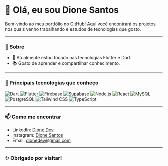 # 👋 Olá, eu sou Dione Santos

Bem-vindo ao meu portfólio no GitHub! 
Aqui você encontrará os projetos nos quais venho trabalhando e estudos de tecnologias que gosto.

---

### 🚀 Sobre

- 🔧 Atualmente estou focado nas tecnologias Flutter e Dart.
- 📚 Gosto de aprender e compartilhar conhecimento.

---

### 🧩 Principais tecnologias que conheço

![Dart](https://img.shields.io/badge/Dart-0175C2?style=for-the-badge&logo=dart&logoColor=white)
![Flutter](https://img.shields.io/badge/Flutter-02569B?style=for-the-badge&logo=flutter&logoColor=white)
![Firebase](https://img.shields.io/badge/Firebase-FFCA28?style=for-the-badge&logo=firebase&logoColor=white)
![Supabase](https://img.shields.io/badge/Supabase-3ECF8E?style=for-the-badge&logo=supabase&logoColor=white)
![Node.js](https://img.shields.io/badge/Node.js-339933?style=for-the-badge&logo=nodedotjs&logoColor=white)
![React](https://img.shields.io/badge/React-20232A?style=for-the-badge&logo=react&logoColor=61DAFB)
![MySQL](https://img.shields.io/badge/MySQL-4479A1?style=for-the-badge&logo=mysql&logoColor=white)
![PostgreSQL](https://img.shields.io/badge/PostgreSQL-4169E1?style=for-the-badge&logo=postgresql&logoColor=white)
![Tailwind CSS](https://img.shields.io/badge/Tailwind_CSS-38B2AC?style=for-the-badge&logo=tailwind-css&logoColor=white)
![TypeScript](https://img.shields.io/badge/TypeScript-3178C6?style=for-the-badge&logo=typescript&logoColor=white)


<!-- ## 📂 Meus principais projetos
---
| Projeto | Descrição | Tecnologias |
|--------|------------|-------------|
| [🌱 App Feltrin](link-do-repo) | Aplicativo de diagnóstico de plantas com recomendações de produtos. | Flutter, Firebase, IA |
| [🚌 Motorhome Travel](link-do-repo) | MVP para viajantes de motorhome com rotas e check-ins. | Flutter, Google Maps API |
| [📊 App de Quiz com ofensiva estilo Duolingo](link-do-repo) | Sistema de perguntas diárias com ofensiva e gamificação. | Flutter, Supabase |
-->
---

### 📫 Como me encontrar

- LinkedIn: [Dione Dev](https://linkedin.com/in/dionedev)
- Instagram: [Dione Santos](https://instagram.com/dione.r.s)
- Email: [dionedev@gmail.com](dionedev@gmail.com)

---

### ✨ Obrigado por visitar!


